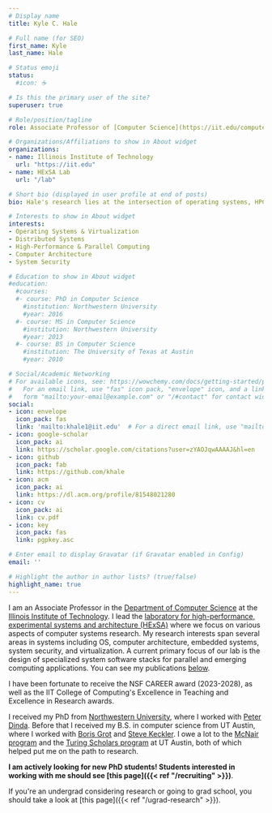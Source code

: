```yaml
---
# Display name
title: Kyle C. Hale

# Full name (for SEO)
first_name: Kyle
last_name: Hale

# Status emoji
status:
  #icon: ☕️

# Is this the primary user of the site?
superuser: true

# Role/position/tagline
role: Associate Professor of [Computer Science](https://iit.edu/computer-science)

# Organizations/Affiliations to show in About widget
organizations:
- name: Illinois Institute of Technology
  url: "https://iit.edu"
- name: HExSA Lab
  url: "/lab"

# Short bio (displayed in user profile at end of posts)
bio: Hale's research lies at the intersection of operating systems, HPC, parallel computing, computer architecture.

# Interests to show in About widget
interests:
- Operating Systems & Virtualization
- Distributed Systems
- High-Performance & Parallel Computing
- Computer Architecture
- System Security

# Education to show in About widget
#education:
  #courses:
  #- course: PhD in Computer Science
    #institution: Northwestern University
    #year: 2016
  #- course: MS in Computer Science
    #institution: Northwestern University
    #year: 2013
  #- course: BS in Computer Science
    #institution: The University of Texas at Austin
    #year: 2010

# Social/Academic Networking
# For available icons, see: https://wowchemy.com/docs/getting-started/page-builder/#icons
#   For an email link, use "fas" icon pack, "envelope" icon, and a link in the
#   form "mailto:your-email@example.com" or "/#contact" for contact widget.
social:
- icon: envelope
  icon_pack: fas
  link: 'mailto:khale1@iit.edu'  # For a direct email link, use "mailto:test@example.org".
- icon: google-scholar
  icon_pack: ai
  link: https://scholar.google.com/citations?user=zYAOJqwAAAAJ&hl=en
- icon: github
  icon_pack: fab
  link: https://github.com/khale
- icon: acm
  icon_pack: ai
  link: https://dl.acm.org/profile/81548021280
- icon: cv
  icon_pack: ai
  link: cv.pdf
- icon: key
  icon_pack: fas
  link: pgpkey.asc

# Enter email to display Gravatar (if Gravatar enabled in Config)
email: ''

# Highlight the author in author lists? (true/false)
highlight_name: true
---
```


I am an Associate Professor in the [Department of Computer
Science](http://iit.edu/computer-science) at the [Illinois Institute of
Technology](https://www.iit.edu). I lead the [laboratory for high-performance,
experimental systems and architecture (HExSA)](/lab) where we focus on various aspects
of computer systems research.  My research interests
span several areas in systems including OS, computer architecture, embedded
systems, system security, and virtualization. A current primary focus of our
lab is the design of specialized system software stacks for parallel and
emerging computing applications. You can see my publications [below](#pubs).

I have been fortunate to receive the NSF CAREER award (2023-2028), as well as the IIT College of Computing's Excellence in Teaching and Excellence in Research awards. 

I received my PhD from [Northwestern University](https://northwestern.edu), where I worked with [Peter Dinda](http://pdinda.org).  Before that
I received my B.S. in computer science from UT Austin, where I worked with [Boris Grot](http://homepages.inf.ed.ac.uk/bgrot/)
and 
[Steve Keckler](https://research.nvidia.com/person/stephen-keckler). I owe a lot to the [McNair program](https://diversity.utexas.edu/academic-equity/mcnairscholars/) and the [Turing Scholars program](https://www.cs.utexas.edu/turing-scholars) at UT Austin, both of which helped put me on the path to research. 

**I am actively looking for new PhD students! Students interested in working with me
should see [this page]({{< ref "/recruiting" >}})**.

If you're an undergrad considering research or going to grad school, you should take
a look at [this page]({{< ref "/ugrad-research" >}}). 


